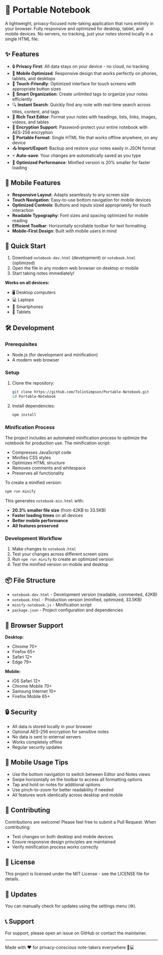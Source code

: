 # 📝 Portable Notebook

A lightweight, privacy-focused note-taking application that runs entirely in your browser. Fully responsive and optimized for desktop, tablet, and mobile devices. No servers, no tracking, just your notes stored locally in a single HTML file.

## ✨ Features

- 🔒 **Privacy First**: All data stays on your device - no cloud, no tracking
- 📱 **Mobile Optimized**: Responsive design that works perfectly on phones, tablets, and desktops
- 🎯 **Touch-Friendly**: Optimized interface for touch screens with appropriate button sizes
- 📁 **Smart Organization**: Create unlimited tags to organize your notes efficiently
- 🔍 **Instant Search**: Quickly find any note with real-time search across titles, content, and tags
- 🎨 **Rich Text Editor**: Format your notes with headings, lists, links, images, videos, and tables
- 🔐 **Encryption Support**: Password-protect your entire notebook with AES-256 encryption
- 💾 **Portable Format**: Single HTML file that works offline anywhere, on any device
- 📤 **Import/Export**: Backup and restore your notes easily in JSON format
- ⚡ **Auto-save**: Your changes are automatically saved as you type
- 🚀 **Optimized Performance**: Minified version is 20% smaller for faster loading

## 📱 Mobile Features

- **Responsive Layout**: Adapts seamlessly to any screen size
- **Touch Navigation**: Easy-to-use bottom navigation for mobile devices
- **Optimized Controls**: Buttons and inputs sized appropriately for touch interaction
- **Readable Typography**: Font sizes and spacing optimized for mobile reading
- **Efficient Toolbar**: Horizontally scrollable toolbar for text formatting
- **Mobile-First Design**: Built with mobile users in mind

## 🚀 Quick Start

1. Download `notebook-dev.html` (development) or `notebook.html` (optimized)
2. Open the file in any modern web browser on desktop or mobile
3. Start taking notes immediately!

**Works on all devices:**
- 🖥️ Desktop computers
- 💻 Laptops
- 📱 Smartphones
- 📲 Tablets

## 🛠️ Development

### Prerequisites

- Node.js (for development and minification)
- A modern web browser

### Setup

1. Clone the repository:
   ```bash
   git clone https://github.com/TolinSimpson/Portable-Notebook.git
   cd Portable-Notebook
   ```

2. Install dependencies:
   ```bash
   npm install
   ```

### Minification Process

The project includes an automated minification process to optimize the notebook for production use. The minification script:

- Compresses JavaScript code
- Minifies CSS styles
- Optimizes HTML structure
- Removes comments and whitespace
- Preserves all functionality

To create a minified version:

```bash
npm run minify
```

This generates `notebook-min.html` with:
- **20.3% smaller file size** (from 42KB to 33.5KB)
- **Faster loading times** on all devices
- **Better mobile performance**
- **All features preserved**

### Development Workflow

1. Make changes to `notebook.html`
2. Test your changes across different screen sizes
3. Run `npm run minify` to create an optimized version
4. Test the minified version on mobile and desktop

## 📦 File Structure

- `notebook-dev.html` - Development version (readable, commented, 42KB)
- `notebook.html` - Production version (minified, optimized, 33.5KB)
- `minify-notebook.js` - Minification script
- `package.json` - Project configuration and dependencies

## 🎯 Browser Support

**Desktop:**
- Chrome 70+
- Firefox 65+
- Safari 12+
- Edge 79+

**Mobile:**
- iOS Safari 12+
- Chrome Mobile 70+
- Samsung Internet 10+
- Firefox Mobile 65+

## 🔒 Security

- All data is stored locally in your browser
- Optional AES-256 encryption for sensitive notes
- No data is sent to external servers
- Works completely offline
- Regular security updates

## 📱 Mobile Usage Tips

- Use the bottom navigation to switch between Editor and Notes views
- Swipe horizontally on the toolbar to access all formatting options
- Tap and hold on notes for additional options
- Use pinch-to-zoom for better readability if needed
- All features work identically across desktop and mobile

## 🤝 Contributing

Contributions are welcome! Please feel free to submit a Pull Request. When contributing:

- Test changes on both desktop and mobile devices
- Ensure responsive design principles are maintained
- Verify minification process works correctly

## 📝 License

This project is licensed under the MIT License - see the LICENSE file for details.

## 🔄 Updates

You can manually check for updates using the settings menu (⚙️).

## 📞 Support

For support, please open an issue on GitHub or contact the maintainer.

---

Made with ❤️ for privacy-conscious note-takers everywhere 📱💻 
